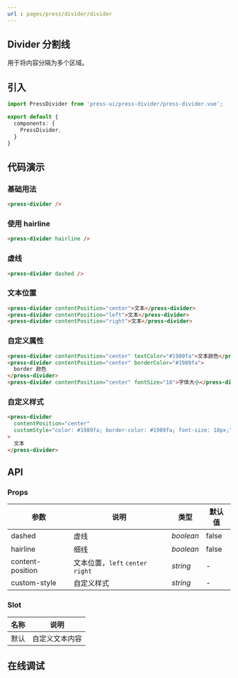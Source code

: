 ```yaml
---
url : pages/press/divider/divider
---
```


## Divider 分割线

用于将内容分隔为多个区域。

## 引入

```ts
import PressDivider from 'press-ui/press-divider/press-divider.vue';

export default {
  components: {
    PressDivider,
  }
}
```

## 代码演示

### 基础用法

```html
<press-divider />
```

### 使用 hairline

```html
<press-divider hairline />
```

### 虚线

```html
<press-divider dashed />
```

### 文本位置

```html
<press-divider contentPosition="center">文本</press-divider>
<press-divider contentPosition="left">文本</press-divider>
<press-divider contentPosition="right">文本</press-divider>
```

### 自定义属性

```html
<press-divider contentPosition="center" textColor="#1989fa">文本颜色</press-divider>
<press-divider contentPosition="center" borderColor="#1989fa">
  border 颜色
</press-divider>
<press-divider contentPosition="center" fontSize="18">字体大小</press-divider>
```

### 自定义样式

```html
<press-divider
  contentPosition="center"
  customStyle="color: #1989fa; border-color: #1989fa; font-size: 18px;"
>
  文本
</press-divider>
```

## API

### Props

| 参数             | 说明                              | 类型      | 默认值 |
| ---------------- | --------------------------------- | --------- | ------ |
| dashed           | 虚线                              | _boolean_ | false  |
| hairline         | 细线                              | _boolean_ | false  |
| content-position | 文本位置，`left` `center` `right` | _string_  | -      |
| custom-style     | 自定义样式                        | _string_  | -      |

### Slot

| 名称 | 说明           |
| ---- | -------------- |
| 默认 | 自定义文本内容 |

## 在线调试

<debug-online />
